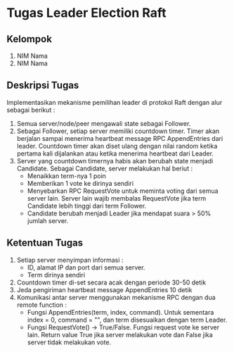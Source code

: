 # Tugas Leader Election Raft

## Kelompok
1. NIM Nama
2. NIM Nama

## Deskripsi Tugas
Implementasikan mekanisme pemilihan leader di protokol Raft dengan alur sebagai berikut :

1. Semua server/node/peer mengawali state sebagai Follower.
2. Sebagai Follower, setiap server memiliki countdown timer. Timer akan berjalan sampai menerima heartbeat message RPC AppendEntries dari leader. Countdown timer akan diset ulang dengan nilai random ketika pertama kali dijalankan atau ketika menerima heartbeat dari Leader.
3. Server yang countdown timernya habis akan berubah state menjadi Candidate. Sebagai Candidate, server melakukan hal beriut :
    - Menaikkan term-nya 1 poin
    - Memberikan 1 vote ke dirinya sendiri
    - Menyebarkan RPC RequestVote untuk meminta voting dari semua server lain. Server lain wajib membalas RequestVote jika term Candidate lebih tinggi dari term Follower.
    - Candidate berubah menjadi Leader jika mendapat suara > 50% jumlah server.

## Ketentuan Tugas
1. Setiap server menyimpan informasi :
    - ID, alamat IP dan port dari semua server.
    - Term dirinya sendiri
2. Countdown timer di-set secara acak dengan periode 30-50 detik
3. Jeda pengiriman heartbeat message AppendEntries 10 detik
4. Komunikasi antar server menggunakan mekanisme RPC dengan dua remote function :
    - Fungsi AppendEntries(term, index, command). Untuk sementara index = 0, command = "", dan term disesuaikan dengan term Leader.
    - Fungsi RequestVote() -> True/False. Fungsi request vote ke server lain. Return value True jika server melakukan vote dan False jika server tidak melakukan vote. 